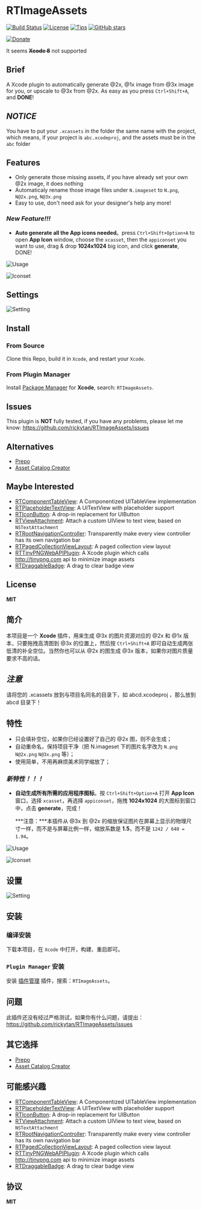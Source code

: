 
RTImageAssets
=============
[![Build Status](https://travis-ci.org/rickytan/RTImageAssets.svg)](https://travis-ci.org/rickytan/RTImageAssets)
[![License](http://img.shields.io/badge/license-MIT-yellowgreen.svg)](./LICENSE)
[![Tips](https://img.shields.io/gratipay/rickytan.svg)](https://gratipay.com/~rickytan/)
[![GitHub stars](https://img.shields.io/github/stars/rickytan/RTImageAssets.svg?style=social&label=Star)](https://github.com/rickytan/RTImageAssets)

[![Donate](https://www.paypalobjects.com/webstatic/en_US/btn/btn_donate_pp_142x27.png "Donate me a cup of coffee")](http://rickytan.cn/donate/ "Donate me a cup of coffee")



It seems ~~**Xcode 8**~~ not supported

Brief
---
A Xcode plugin to automatically generate @2x, @1x image from @3x image for you, or upscale to @3x from @2x. As easy as you press `Ctrl+Shift+A`, and **DONE**!


_NOTICE_
---
You have to put your `.xcassets` in the folder the same name with the project, which means, if your project is `abc.xcodeproj`, and the assets must be in the `abc` folder


Features
---
- Only generate those missing assets, if you have already set your own @2x image, it does nothing
- Automaticaly rename those image files under `N.imageset` to `N.png`, `N@2x.png`, `N@3x.png`
- Easy to use, don't need ask for your designer's help any more!

### _New Feature!!!_
- **Auto generate all the App icons needed**。press `Ctrl+Shift+Option+A` to open **App Icon** window, choose the  `xcasset`, then the `appiconset` you want to use, drag & drop **1024x1024** big icon, and click **generate**, DONE!

![Usage](./ScreenCap/usage.gif)

![Iconset](./ScreenCap/iconset-gen.gif)


Settings
---
![Setting](./ScreenCap/p.png)


Install
---

### From Source
Clone this Repo, build it in `Xcode`, and restart your `Xcode`.

### From Plugin Manager
Install [Package Manager](http://alcatraz.io/) for **Xcode**, search: `RTImageAssets`.


Issues
---
This plugin is **NOT** fully tested, if you have any problems, please let me know: <https://github.com/rickytan/RTImageAssets/issues>


Alternatives
---
+ [Prepo](http://wearemothership.com/work/prepo/)
+ [Asset Catalog Creator](https://itunes.apple.com/us/app/asset-catalog-creator-app/id809625456?mt=12)


Maybe Interested
---
+ [RTComponentTableView](https://github.com/rickytan/RTComponentTableView): A Componentized UITableView implementation
+ [RTPlaceholderTextView](https://github.com/rickytan/RTPlaceholderTextView): A UITextView with placeholder support
+ [RTIconButton](https://github.com/rickytan/RTIconButton): A drop-in replacement for UIButton
+ [RTViewAttachment](https://github.com/rickytan/RTViewAttachment): Attach a custom UIView to text view, based on `NSTextAttachment`
+ [RTRootNavigationController](https://github.com/rickytan/RTRootNavigationController): Transparently make every view controller has its own navigation bar
+ [RTPagedCollectionViewLayout](https://github.com/rickytan/RTPagedCollectionViewLayout): A paged collection view layout
+ [RTTinyPNGWebAPIPlugin](https://github.com/rickytan/RTTinyPNGWebAPIPlugin): A Xcode plugin which calls <http://tinypng.com> api to minimize image assets
+ [RTDraggableBadge](https://github.com/rickytan/RTDraggableBadge): A drag to clear badge view


License
---
**MIT**


简介
---
本项目是一个 **Xcode** 插件，用来生成 @3x 的图片资源对应的 @2x 和 @1x 版本，只要拖拽高清图到 @3x 的位置上，然后按 `Ctrl+Shift+A` 即可自动生成两张低清的补全空位。当然你也可以从 @2x 的图生成 @3x 版本，如果你对图片质量要求不高的话。


_注意_
---
请将您的 .xcassets 放到与项目名同名的目录下，如 abcd.xcodeproj ，那么放到 abcd 目录下！


特性
---
- 只会填补空位，如果你已经设置好了自己的 @2x 图，则不会生成；
- 自动重命名，保持项目干净（把 N.imageset 下的图片名字改为 `N.png` `N@2x.png` `N@3x.png` 等）；
- 使用简单，不用再麻烦美术同学缩放了；

### _新特性！！！_
- **自动生成所有所需的应用程序图标**。按 `Ctrl+Shift+Option+A` 打开 **App Icon** 窗口，选择 `xcasset`，再选择 `appiconset`，拖拽 **1024x1024** 的大图标到窗口中，点击 **generate**，完成！

    ***注意：***本插件从 @3x 到 @2x 的缩放保证图片在屏幕上显示的物理尺寸一样，而不是与屏幕比例一样，缩放系数是 **1.5**，而不是 `1242 / 640 = 1.94`。

![Usage](./ScreenCap/usage.gif)

![Iconset](./ScreenCap/iconset-gen.gif)


设置
---
![Setting](./ScreenCap/p.png)


安装
---

### 编译安装
下载本项目，在 `Xcode` 中打开，构建、重启即可。

### `Plugin Manager` 安装
安装 [插件管理](http://alcatraz.io/) 插件，搜索：`RTImageAssets`。


问题
---
此插件还没有经过严格测试，如果你有什么问题，请提出：<https://github.com/rickytan/RTImageAssets/issues>


其它选择
---
+ [Prepo](http://wearemothership.com/work/prepo/)
+ [Asset Catalog Creator](https://itunes.apple.com/us/app/asset-catalog-creator-app/id809625456?mt=12)


可能感兴趣
---
+ [RTComponentTableView](https://github.com/rickytan/RTComponentTableView): A Componentized UITableView implementation
+ [RTPlaceholderTextView](https://github.com/rickytan/RTPlaceholderTextView): A UITextView with placeholder support
+ [RTIconButton](https://github.com/rickytan/RTIconButton): A drop-in replacement for UIButton
+ [RTViewAttachment](https://github.com/rickytan/RTViewAttachment): Attach a custom UIView to text view, based on `NSTextAttachment`
+ [RTRootNavigationController](https://github.com/rickytan/RTRootNavigationController): Transparently make every view controller has its own navigation bar
+ [RTPagedCollectionViewLayout](https://github.com/rickytan/RTPagedCollectionViewLayout): A paged collection view layout
+ [RTTinyPNGWebAPIPlugin](https://github.com/rickytan/RTTinyPNGWebAPIPlugin): A Xcode plugin which calls <http://tinypng.com> api to minimize image assets
+ [RTDraggableBadge](https://github.com/rickytan/RTDraggableBadge): A drag to clear badge view


协议
---
**MIT**
